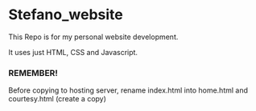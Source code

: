# Stefano_website

This Repo is for my personal website development.

It uses just HTML, CSS and Javascript.


### REMEMBER!

Before copying to hosting server, rename index.html into home.html and courtesy.html (create a copy)
